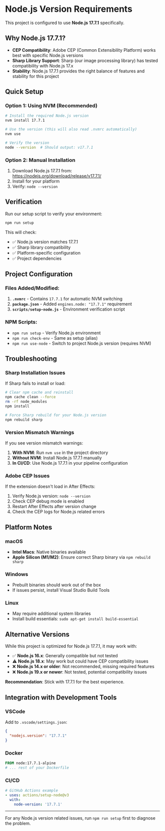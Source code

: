 # Node.js Version Requirements

This project is configured to use **Node.js 17.7.1** specifically.

## Why Node.js 17.7.1?

- **CEP Compatibility**: Adobe CEP (Common Extensibility Platform) works best with specific Node.js versions
- **Sharp Library Support**: Sharp (our image processing library) has tested compatibility with Node.js 17.x
- **Stability**: Node.js 17.7.1 provides the right balance of features and stability for this project

## Quick Setup

### Option 1: Using NVM (Recommended)

```bash
# Install the required Node.js version
nvm install 17.7.1

# Use the version (this will also read .nvmrc automatically)
nvm use

# Verify the version
node --version  # Should output: v17.7.1
```

### Option 2: Manual Installation

1. Download Node.js 17.7.1 from: https://nodejs.org/download/release/v17.7.1/
2. Install for your platform
3. Verify: `node --version`

## Verification

Run our setup script to verify your environment:

```bash
npm run setup
```

This will check:
- ✅ Node.js version matches 17.7.1
- ✅ Sharp library compatibility
- ✅ Platform-specific configuration
- ✅ Project dependencies

## Project Configuration

### Files Added/Modified:

1. **`.nvmrc`** - Contains `17.7.1` for automatic NVM switching
2. **`package.json`** - Added `engines.node: "17.7.1"` requirement
3. **`scripts/setup-node.js`** - Environment verification script

### NPM Scripts:

- `npm run setup` - Verify Node.js environment
- `npm run check-env` - Same as setup (alias)
- `npm run use-node` - Switch to project Node.js version (requires NVM)

## Troubleshooting

### Sharp Installation Issues

If Sharp fails to install or load:

```bash
# Clear npm cache and reinstall
npm cache clean --force
rm -rf node_modules
npm install

# Force Sharp rebuild for your Node.js version
npm rebuild sharp
```

### Version Mismatch Warnings

If you see version mismatch warnings:

1. **With NVM**: Run `nvm use` in the project directory
2. **Without NVM**: Install Node.js 17.7.1 manually
3. **In CI/CD**: Use Node.js 17.7.1 in your pipeline configuration

### Adobe CEP Issues

If the extension doesn't load in After Effects:

1. Verify Node.js version: `node --version`
2. Check CEP debug mode is enabled
3. Restart After Effects after version change
4. Check the CEP logs for Node.js related errors

## Platform Notes

### macOS
- **Intel Macs**: Native binaries available
- **Apple Silicon (M1/M2)**: Ensure correct Sharp binary via `npm rebuild sharp`

### Windows
- Prebuilt binaries should work out of the box
- If issues persist, install Visual Studio Build Tools

### Linux
- May require additional system libraries
- Install build essentials: `sudo apt-get install build-essential`

## Alternative Versions

While this project is optimized for Node.js 17.7.1, it may work with:

- ✅ **Node.js 16.x**: Generally compatible but not tested
- ⚠️ **Node.js 18.x**: May work but could have CEP compatibility issues  
- ❌ **Node.js 14.x or older**: Not recommended, missing required features
- ❌ **Node.js 19.x or newer**: Not tested, potential compatibility issues

**Recommendation**: Stick with 17.7.1 for the best experience.

## Integration with Development Tools

### VSCode
Add to `.vscode/settings.json`:
```json
{
  "nodejs.version": "17.7.1"
}
```

### Docker
```dockerfile
FROM node:17.7.1-alpine
# ... rest of your Dockerfile
```

### CI/CD
```yaml
# GitHub Actions example
- uses: actions/setup-node@v3
  with:
    node-version: '17.7.1'
```

---

For any Node.js version related issues, run `npm run setup` first to diagnose the problem. 